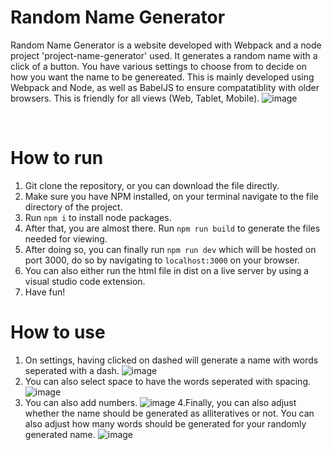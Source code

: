 # Random Name Generator
Random Name Generator is a website developed with Webpack and a node project 'project-name-generator' used.
It generates a random name with a click of a button. You have various settings to choose from to decide on how you want the name to be genereated. This is mainly developed using Webpack and Node, as well as BabelJS to ensure compatatiblity with older browsers. This is friendly for all views (Web, Tablet, Mobile).
![image](https://user-images.githubusercontent.com/39120147/215517145-340bf286-8fe8-47fe-93fe-3efa422e9057.png)

<br>

# How to run
1. Git clone the repository, or you can download the file directly.
2. Make sure you have NPM installed, on your terminal navigate to the file directory of the project.
3. Run ```npm i``` to install node packages.
4. After that, you are almost there. Run ```npm run build``` to generate the files needed for viewing.
5. After doing so, you can finally run ```npm run dev``` which will be hosted on port 3000, do so by navigating to ```localhost:3000``` on your browser.
6. You can also either run the html file in dist on a live server by using a visual studio code extension.
7. Have fun! 

# How to use
1. On settings, having clicked on dashed will generate a name with words seperated with a dash.
![image](https://user-images.githubusercontent.com/39120147/215517949-79e87da1-5661-4faf-9c5d-61d9dc1c3a65.png)
2. You can also select space to have the words seperated with spacing.
![image](https://user-images.githubusercontent.com/39120147/215519222-693b7356-7529-4f16-815a-77a21b8332b4.png)
3. You can also add numbers.
![image](https://user-images.githubusercontent.com/39120147/215519471-85a1297b-8069-4ea1-b850-13f059f9210b.png)
4.Finally, you can also adjust whether the name should be generated as alliteratives or not. You can also adjust how many words should be generated for your randomly generated name.
![image](https://user-images.githubusercontent.com/39120147/215519801-0c751bdc-3a24-453e-b4ae-3e227e0355f3.png)
